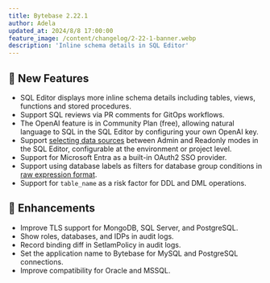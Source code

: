 ```yaml
---
title: Bytebase 2.22.1
author: Adela
updated_at: 2024/8/8 17:00:00
feature_image: /content/changelog/2-22-1-banner.webp
description: 'Inline schema details in SQL Editor'
---
```


## 🚀 New Features

- SQL Editor displays more inline schema details including tables, views, functions and stored procedures.
- Support SQL reviews via PR comments for GitOps workflows.
- The OpenAI feature is in Community Plan (free), allowing natural language to SQL in the SQL Editor by configuring your own OpenAI key.
- Support [selecting data sources](https://docs.bytebase.com/get-started/instance/#choose-your-data-source-in-sql-editor) between Admin and Readonly modes in the SQL Editor, configurable at the environment or project level.
- Support for Microsoft Entra as a built-in OAuth2 SSO provider.
- Support using database labels as filters for database group conditions in [raw expression format](https://docs.bytebase.com/change-database/batch-change/#create-a-database-group).
- Support for `table_name` as a risk factor for DDL and DML operations.

## 🎄 Enhancements

- Improve TLS support for MongoDB, SQL Server, and PostgreSQL.
- Show roles, databases, and IDPs in audit logs.
- Record binding diff in SetIamPolicy in audit logs.
- Set the application name to Bytebase for MySQL and PostgreSQL connections.
- Improve compatibility for Oracle and MSSQL.

<IncludeBlock url="/docs/get-started/install/install-upgrade"></IncludeBlock>
